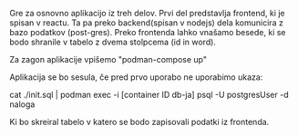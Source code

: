 Gre za osnovno aplikacijo iz treh delov. Prvi del predstavlja frontend, ki je spisan v reactu. Ta pa preko backend(spisan v nodejs) dela komunicira z bazo podatkov (post-gres). Preko frontenda lahko vnašamo besede, ki se bodo shranile v tabelo z dvema stolpcema (id in word).

Za zagon aplikacije vpišemo "podman-compose up"

Aplikacija se bo sesula, če pred prvo uporabo ne uporabimo ukaza:

cat ./init.sql | podman exec -i [container ID db-ja] psql -U postgresUser -d naloga

Ki bo skreiral tabelo v katero se bodo zapisovali podatki iz frontenda.